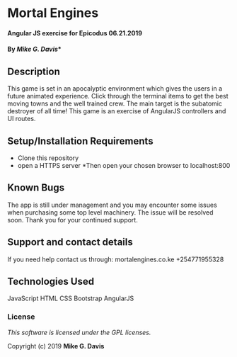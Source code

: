 # Mortal Engines

#### Angular JS  exercise for Epicodus 06.21.2019

#### By *Mike G. Davis**

## Description

This game is set in an apocalyptic environment which gives the users in a future animated experience.
  Click through the terminal items to get the best moving towns and the well trained crew.
  The main target is the subatomic destroyer of all time! This game is an exercise of AngularJS controllers and UI routes.

## Setup/Installation Requirements

* Clone this repository
* open a HTTPS server
*Then open your chosen browser to localhost:800

## Known Bugs

The app is still under management and you may encounter some issues when purchasing some top level machinery.   The issue will be resolved soon.
  Thank you for your continued support.

## Support and contact details

If you need help contact us through:
  mortalengines.co.ke
  +254771955328

## Technologies Used

JavaScript
  HTML
  CSS
  Bootstrap
  AngularJS

### License

*This software is licensed under the GPL licenses.*

Copyright (c) 2019 **Mike G. Davis**
